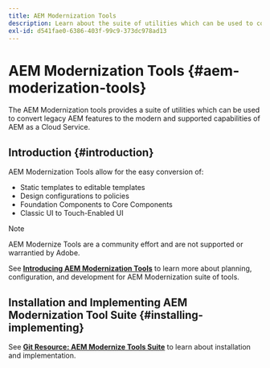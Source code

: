 ```yaml
---
title: AEM Modernization Tools
description: Learn about the suite of utilities which can be used to convert legacy AEM features to the modern and supported capabilities of AEM as a Cloud Service.
exl-id: d541fae0-6386-403f-99c9-373dc978ad13
---
```

# AEM Modernization Tools {#aem-moderization-tools}

The AEM Modernization tools provides a suite of utilities which can be used to convert legacy AEM features to the modern and supported capabilities of AEM as a Cloud Service.


## Introduction {#introduction}

AEM Modernization Tools allow for the easy conversion of:

* Static templates to editable templates
* Design configurations to policies
* Foundation Components to Core Components
* Classic UI to Touch-Enabled UI

>[!NOTE]
>AEM Modernize Tools are a community effort and are not supported or warrantied by Adobe.

See **[Introducing AEM Modernization Tools](https://opensource.adobe.com/aem-modernize-tools/)** to learn more about planning, configuration, and  development for AEM Modernization suite of tools.

## Installation and Implementing AEM Modernization Tool Suite {#installing-implementing}

See **[Git Resource: AEM Modernize Tools Suite](https://github.com/adobe/aem-modernize-tools)** to learn about installation and implementation.
